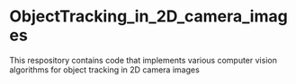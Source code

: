 # ObjectTracking_in_2D_camera_images
This respository contains code that implements various computer vision algorithms for object tracking in 2D camera images

